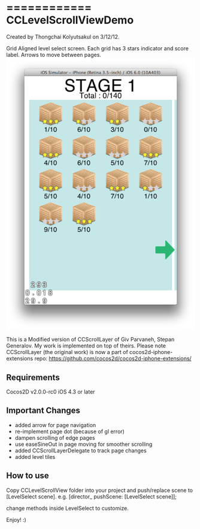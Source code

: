 ============
CCLevelScrollViewDemo
============

Created by Thongchai Kolyutsakul on 3/12/12.

Grid Aligned level select screen. Each grid has 3 stars indicator and score label. Arrows to move between pages.
![LevelSelect Stage2](https://github.com/hlung/CCLevelScrollViewDemo/raw/master/screenshots/levelselect_ss2.png)

This is a Modified version of CCScrollLayer of Giv Parvaneh, Stepan Generalov. My work is implemented on top of theirs.
Please note CCScrollLayer (the original work) is now a part of cocos2d-iphone-extensions repo:
https://github.com/cocos2d/cocos2d-iphone-extensions/


Requirements
----
Cocos2D v2.0.0-rc0
iOS 4.3 or later


Important Changes
----
- added arrow for page navigation
- re-implement page dot (because of gl error)
- dampen scrolling of edge pages
- use easeSineOut in page moving for smoother scrolling
- added CCScrollLayerDelegate to track page changes
- added level tiles


How to use
----
Copy CCLevelScrollView folder into your project and push/replace scene to [LevelSelect scene].
e.g. [director_ pushScene: [LevelSelect scene]]; 

change methods inside LevelSelect to customize.

Enjoy! :)